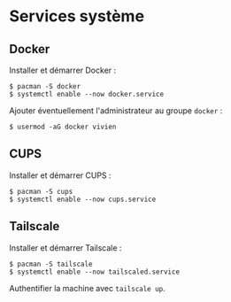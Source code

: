 # Services système

## Docker

Installer et démarrer Docker :

```console
$ pacman -S docker
$ systemctl enable --now docker.service
```

Ajouter éventuellement l'administrateur au groupe `docker` :

```console
$ usermod -aG docker vivien
```

## CUPS

Installer et démarrer CUPS :

```console
$ pacman -S cups
$ systemctl enable --now cups.service
```

## Tailscale

Installer et démarrer Tailscale :

```console
$ pacman -S tailscale
$ systemctl enable --now tailscaled.service
```

Authentifier la machine avec `tailscale up`.
